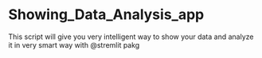 # Showing_Data_Analysis_app
This script will give you very intelligent way to show your data and analyze it in very smart way with @stremlit pakg 
